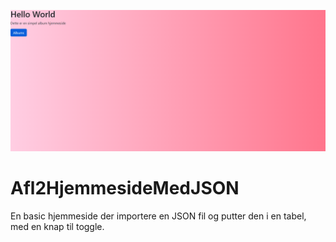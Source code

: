 ![Preview a min hjemmeside](image.png)
# Afl2HjemmesideMedJSON
En basic hjemmeside der importere en JSON fil og putter den i en tabel, med en knap til toggle.
